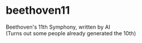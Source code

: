 # beethoven11
Beethoven's 11th Symphony, written by AI  
(Turns out some people already generated the 10th)  
